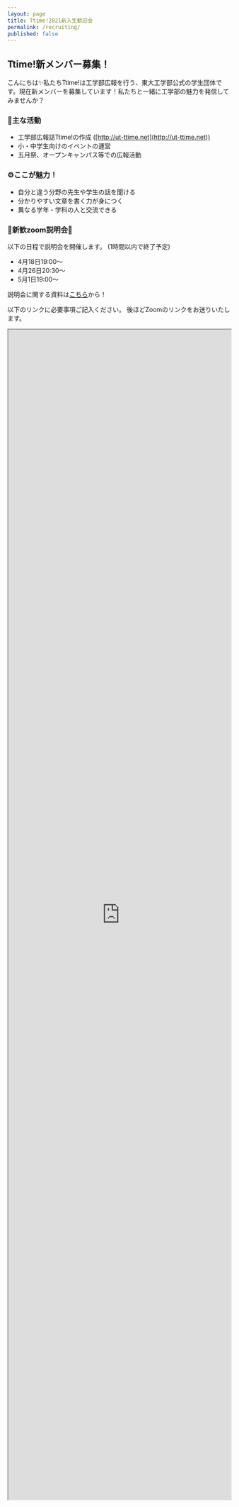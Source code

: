 ```yaml
---
layout: page
title: Ttime!2021新入生歓迎会
permalink: /recruiting/
published: false
---
```


## Ttime!新メンバー募集！
こんにちは✨私たちTtime!は工学部広報を行う、東大工学部公式の学生団体です。現在新メンバーを募集しています！私たちと一緒に工学部の魅力を発信してみませんか？

### 🧪主な活動
- 工学部広報誌Ttime!の作成 ([http://ut-ttime.net](http://ut-ttime.net))
- 小・中学生向けのイベントの運営
- 五月祭、オープンキャンパス等での広報活動


### ⚙️ここが魅力！
- 自分と違う分野の先生や学生の話を聞ける
- 分かりやすい文章を書く力が身につく
- 異なる学年・学科の人と交流できる

### 🌸新歓zoom説明会🌸
以下の日程で説明会を開催します。
(1時間以内で終了予定)
- 4月18日19:00〜
- 4月26日20:30〜
- 5月1日19:00〜


説明会に関する資料は[こちら](https://drive.google.com/file/d/1JeIv9YEb7smGEEqWeboewKNbjOk_n3X4/view?usp=sharing)から！

以下のリンクに必要事項ご記入ください。
後ほどZoomのリンクをお送りいたします。

<iframe src="https://docs.google.com/forms/d/e/1FAIpQLSene0BxlLPC3WcuAwpvL2rXjzhG6TBqc2Sajt0aAqLIFiJMUg/viewform?embedded=true" width="100%" height="2640">読み込んでいます…</iframe>